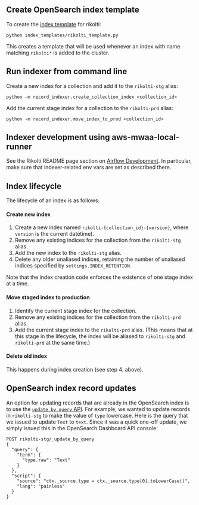 ## Create OpenSearch index template

To create the [index template](https://www.elastic.co/guide/en/elasticsearch/reference/7.9/index-templates.html) for rikolti:

```
python index_templates/rikolti_template.py
```

This creates a template that will be used whenever an index with name matching `rikolti*` is added to the cluster.

## Run indexer from command line

Create a new index for a collection and add it to the `rikolti-stg` alias:

```
python -m record_indexer.create_collection_index <collection_id>
```

Add the current stage index for a collection to the `rikolti-prd` alias:

```
python -m record_indexer.move_index_to_prod <collection_id>
```

## Indexer development using aws-mwaa-local-runner

See the Rikolti README page section on [Airflow Development](https://github.com/ucldc/rikolti/#airflow-development). In particular, make sure that indexer-related env vars are set as described there.

## Index lifecycle

The lifecycle of an index is as follows:

#### Create new index
1. Create a new index named `rikolti-{collection_id}-{version}`, where `version` is the current datetime).
2. Remove any existing indices for the collection from the `rikolti-stg` alias.
3. Add the new index to the `rikolti-stg` alias.
4. Delete any older unaliased indices, retaining the number of unaliased indices specified by `settings.INDEX_RETENTION`.

Note that the index creation code enforces the existence of one stage index at a time.

#### Move staged index to production
1. Identify the current stage index for the collection.
2. Remove any existing indices for the collection from the `rikolti-prd` alias.
3. Add the current stage index to the `rikolti-prd` alias. (This means that at this stage in the lifecycle, the index will be aliased to `rikolti-stg` and `rikolti-prd` at the same time.)

#### Delete old index
This happens during index creation (see step 4. above).

## OpenSearch index record updates
An option for updating records that are already in the OpenSearch index is to use the [`update by query` API](https://opensearch.org/docs/latest/api-reference/document-apis/update-by-query/). For example, we wanted to update records in `rikolti-stg` to make the value of `type` lowercase. Here is the query that we issued to update `Text` to `text`. Since it was a quick one-off update, we simply issued this in the OpenSearch Dashboard API console:

```
POST rikolti-stg/_update_by_query
{
  "query": {
    "term": {
      "type.raw": "Text"
    }
  },
  "script": {
    "source": "ctx._source.type = ctx._source.type[0].toLowerCase()",
    "lang": "painless"
  }
}
```






